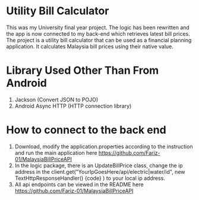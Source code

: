 # Utility Bill Calculator
This was my University final year project. The logic has been rewritten and the app is now connected to my back-end which retrieves latest bill prices.  
The project is a utility bill calculator that can be used as a financial planning application. It calculates Malaysia bill prices using their native value.

# Library Used Other Than From Android
1. Jackson (Convert JSON to POJO)
2. Android Async HTTP (HTTP connection library)

# How to connect to the back end
1. Download, modify the application.properties according to the instruction and run the main application here https://github.com/Fariz-01/MalaysiaBillPriceAPI
2. In the logic package, there is an UpdateBillPrice class, change the ip address in the client.get("YourIpGoesHere/api/electric|water/id", new TextHttpResponseHandler() {code} ) to your local ip address.  
3. All api endpoints can be viewed in the README here https://github.com/Fariz-01/MalaysiaBillPriceAPI

